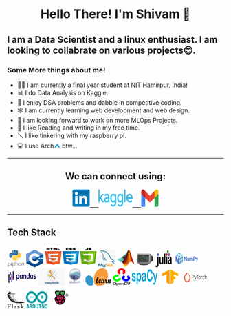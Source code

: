 <h1 align='center'>Hello There! I'm Shivam 👋 </h1>
<h2> I am a Data Scientist and a linux enthusiast. I am looking to collabrate on various projects😊. </h2>
<h3> Some More things about me! </h3>
<ul>
  <li> 🧑‍🎓 I am currently a final year student at NIT Hamirpur, India! </li>
  <li> 📊 I do Data Analysis on Kaggle.</li>
  <li> 💪 I enjoy DSA problems and dabble in competitive coding.
  <li> 🕸 I am currently learning web development and web design. </li>
  <li> 🎰 I am looking forward to work on more MLOps Projects.</li>
  <li> 📖 I like Reading and writing in my free time. </li>
  <li> 🪛 I like tinkering with my raspberry pi. </li>
  <li> 💻 I use Arch<img  width="15" height="12" src="icons/arch.png">  btw...</li>
</ul>
<hr>
<div class='Contact' align = 'center'>
<h2 align='center'> We can connect using: </h2>
<a href='https://www.linkedin.com/in/shivam-sagar-aa084820b/'> <img width='40' height='40' src='icons/linkedin.png'>
&nbsp
&nbsp
<a href='https://www.kaggle.com/shsagar'> <img width='80' height='40' src='icons/Kaggle_logo.png'>
&nbsp
&nbsp
<a href='mailto:shsagar1126@gmail.com'> <img width='40' height='40' src='icons/gmail.png'> </a>
</div>
<hr>
<h2>Tech Stack</h2>
<img width="40" height="40" src="icons/python.png"> 
<img width="40" height="40" src="icons/Cpp.png">
<img width="120" height="50" src="icons/htmlcssjavascript.png">
<img  width="40" height="40" src="icons/mysql.png">
<img  width="40" height="40" src="icons/matlab.png">
<img  width="40" height="40" src="icons/fish.png">
<img  width="40" height="40" src="icons/julia.svg">
<img  width="60" height="40" src="icons/numpy.png">
<img  width="70" height="40" src="icons/pandas.png">
<img  width="60" height="40" src="icons/matplotlib.png">
<img  width="40" height="40" src="icons/seaborn.png">
<img  width="60" height="40" src="icons/scikitlearn.png">
<img  width="40" height="40" src="icons/OpenCV.png">
<img  width="60" height="40" src="icons/spaCY.png">
<img  width="50" height="40" src="icons/tensorflow.png">
<img  width="60" height="40" src="icons/pytorch.png">
<img  width="40" height="40" src="icons/flask.png">
<img  width="50" height="40" src="icons/arduino.png">
<img  width="50" height="50" src="icons/raspberrypi.png">



